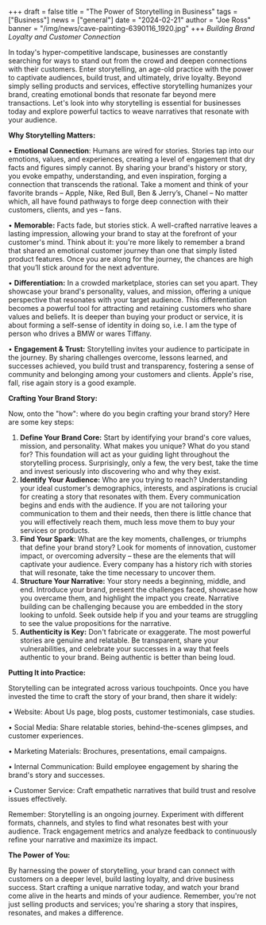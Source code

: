 +++
draft = false
title = "The Power of Storytelling in Business"
tags = ["Business"]
news = ["general"]
date = "2024-02-21"
author = "Joe Ross"
banner = "/img/news/cave-painting-6390116_1920.jpg"
+++
*Building Brand Loyalty and Customer Connection*

In today's hyper-competitive landscape, businesses are constantly searching for ways to stand out from the crowd and deepen connections with their customers. Enter storytelling, an age-old practice with the power to captivate audiences, build trust, and ultimately, drive loyalty. Beyond simply selling products and services, effective storytelling humanizes your brand, creating emotional bonds that resonate far beyond mere transactions. Let's look into why storytelling is essential for businesses today and explore powerful tactics to weave narratives that resonate with your audience.

**Why Storytelling Matters:**

•	**Emotional Connection**: Humans are wired for stories. Stories tap into our emotions, values, and experiences, creating a level of engagement that dry facts and figures simply cannot. By sharing your brand's history or story, you evoke empathy, understanding, and even inspiration, forging a connection that transcends the rational. Take a moment and think of your favorite brands – Apple, Nike, Red Bull, Ben & Jerry’s, Chanel – No matter which, all have found pathways to forge deep connection with their customers, clients, and yes – fans. 

•	**Memorable:** Facts fade, but stories stick. A well-crafted narrative leaves a lasting impression, allowing your brand to stay at the forefront of your customer's mind. Think about it: you're more likely to remember a brand that shared an emotional customer journey than one that simply listed product features. Once you are along for the journey, the chances are high that you’ll stick around for the next adventure. 

•	**Differentiation:** In a crowded marketplace, stories can set you apart. They showcase your brand's personality, values, and mission, offering a unique perspective that resonates with your target audience. This differentiation becomes a powerful tool for attracting and retaining customers who share values and beliefs. It is deeper than buying your product or service, it is about forming a self-sense of identity in doing so, i.e. I am the type of person who drives a BMW or wares Tiffany.

•	**Engagement & Trust:** Storytelling invites your audience to participate in the journey. By sharing challenges overcome, lessons learned, and successes achieved, you build trust and transparency, fostering a sense of community and belonging among your customers and clients. Apple's rise, fall, rise again story is a good example. 

**Crafting Your Brand Story:**

Now, onto the "how": where do you begin crafting your brand story? Here are some key steps:

1. **Define Your Brand Core:** Start by identifying your brand's core values, mission, and personality. What makes you unique? What do you stand for? This foundation will act as your guiding light throughout the storytelling process. Surprisingly, only a few, the very best, take the time and invest seriously into discovering who and why they exist. 
2. **Identify Your Audience:** Who are you trying to reach? Understanding your ideal customer's demographics, interests, and aspirations is crucial for creating a story that resonates with them. Every communication begins and ends with the audience. If you are not tailoring your communication to them and their needs, then there is little chance that you will effectively reach them, much less move them to buy your services or products. 
3. **Find Your Spark**: What are the key moments, challenges, or triumphs that define your brand story? Look for moments of innovation, customer impact, or overcoming adversity – these are the elements that will captivate your audience. Every company has a history rich with stories that will resonate, take the time necessary to uncover them. 
4. **Structure Your Narrative:** Your story needs a beginning, middle, and end. Introduce your brand, present the challenges faced, showcase how you overcame them, and highlight the impact you create. Narrative building can be challenging because you are embedded in the story looking to unfold. Seek outside help if you and your teams are struggling to see the value propositions for the narrative.
5. **Authenticity is Key:** Don't fabricate or exaggerate. The most powerful stories are genuine and relatable. Be transparent, share your vulnerabilities, and celebrate your successes in a way that feels authentic to your brand. Being authentic is better than being loud. 

**Putting It into Practice:**

Storytelling can be integrated across various touchpoints. Once you have invested the time to craft the story of your brand, then share it widely:

•	Website: About Us page, blog posts, customer testimonials, case studies.

•	Social Media: Share relatable stories, behind-the-scenes glimpses, and customer experiences.

•	Marketing Materials: Brochures, presentations, email campaigns.

•	Internal Communication: Build employee engagement by sharing the brand's story and successes.

•	Customer Service: Craft empathetic narratives that build trust and resolve issues effectively.

Remember: Storytelling is an ongoing journey. Experiment with different formats, channels, and styles to find what resonates best with your audience. Track engagement metrics and analyze feedback to continuously refine your narrative and maximize its impact.

**The Power of You:**

By harnessing the power of storytelling, your brand can connect with customers on a deeper level, build lasting loyalty, and drive business success. Start crafting a unique narrative today, and watch your brand come alive in the hearts and minds of your audience. Remember, you're not just selling products and services; you're sharing a story that inspires, resonates, and makes a difference.
